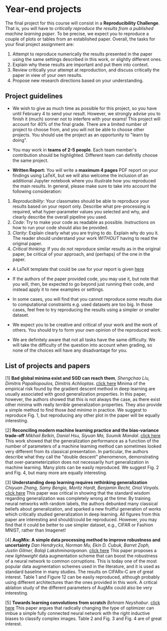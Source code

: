 # Year-end projects 

The final project for this course will consist in a **Reproducibility Challenge**. That is, you will have to *critically reproduce the results from a published machine learning paper*. To be precise, we expect you to reproduce a couple of plots or tables from an established paper. Overall, the tasks for your final project assignment are:

1. Attempt to reproduce numerically the results presented in the paper using the same settings described in this work, or slightly different ones. 
2. Explain why these results are important and put them into context. 
3. Review critically your attempt at reproduction, and discuss critically the paper in view of your own results. 
4. Propose new research directions based on your understanding.

## Project guidelines

* We wish to give as much time as possible for this project, so you have until February 4 to send your result. However, we strongly advise you to finish it (much) sonner not to interfere with your exams! This project will account for 40% of the final grade. There are  a limited number of project to choose from, and you will not be able to choose other projects. You should use the project as an opportunity to "learn by doing".

* You may work in **teams of 2-5 people**. Each team member's contribution should be highlighted. Different team can definitly choose the same project.

* **Written Report:**  You will write a **maximum 4 pages** PDF report on your findings using LaTeX, but we will also welcome the inclusion of an additional Jupyter notebook where you illustrate how you reproduced the main results. In general, please make sure to take into account the following consideration: 
1. *Reproducibility*: Your classmates should be able to reproduce your results based on your report only. Describe what pre-processing is required, what hyper-parameter values you selected and why, and clearly describe the overall pipeline you used. 
2. *Code*: Try to make your code as readable as possible. Instructions on how to run your code should also be provided. 
3. *Clarity*: Explain clearly what you are trying to do. Explain why do you it. The reader should understand your work *WITHOUT* having to read the original paper. 
4. *Critical thinking*: If you do not reproduce similar results as in the original paper, be critical of your approach, and (perhaps) of the one in the paper. 

* A LaTeX template that could be use for your report is given [here](https://github.com/epfml/ML_course/tree/master/projects/project1/latex-example-paper) 

* If the authors of the paper provided code, you may use it, but note that you will, then, be expected to go beyond just running their code, and instead apply it to new examples or settings. 

* In some cases, you will find that you cannot reproduce some results due to computational constraints e.g. used datasets are too big. In those cases, feel free to try reproducing the results using a simpler or smaller dataset. 

* We expect you to be creative and critical of your work and the work of others. You should try to form your own opinion of the reproduced work.

* We are definitely aware that not all tasks have the same difficulty. We will take the difficulty of the question into account when grading, so none of the choices will have any disadvantage for you.

## List of projects and papers

[1] **Bad global minima exist and SGD can reach them**, *Shengchao Liu, Dimitris Papailiopoulos, Dimitris Achlioptas*. [click here](https://arxiv.org/abs/1906.02613)  Minima of the empirical risk found by the gradient descent method in deep learning are usually associated with good generalization properties. In this paper, however, the authors showed that this is not always the case, as there exist other minima with really *terrible* generalization properties. They also provide a simple method to find those *bad minima* in practice. We suggest to reproduce Fig. 1, but reproducing any other plot in the paper will be equally interesting.

[2] **Reconciling modern machine learning practice and the bias-variance trade-off** *Mikhail Belkin, Daniel Hsu, Siyuan Ma, Soumik Mandal*. [click here](https://arxiv.org/abs/1812.11118) This work showed that the generalization performance as a function of the number of parameters of a machine learning method can sometimes looked very different from its classical presentation. In particular, the authors describe what they call the "double descent" phenomenon, demonstrating that over-parameterization does not necessarily hurt generalization in machine learning. Many plots can be easily reproduced. We suggest Fig. 2 and Fig. 4, but many more are equally interesting.

[3] **Understanding deep learning requires rethinking generalization** *Chiyuan Zhang, Samy Bengio, Moritz Hardt, Benjamin Recht, Oriol Vinyals*. [click here](https://arxiv.org/abs/1611.03530) This paper was critical in showing that the standard wisdom regarding generalization was completely wrong at the time: By training neural networks with random labels, the authors debunked many classical beliefs about generalization, and sparked a new fruitful generation of works which critically studied generalization in deep learning.  All figures from this paper are interesting and should/could be reproduced. However, you may find that it could be better to use simpler dataset, e.g., CIFAR or Fashion MNIST, rather than Imagenet!

[4] **AugMix: A simple data processing method to improve robustness and uncertainty** *Dan Hendrycks, Norman Mu, Ekin D. Cubuk, Barret Zoph, Justin Gilmer, Balaji Lakshminarayanan*. [click here](https://arxiv.org/abs/1912.02781) This paper proposes a new *lightweight* data augmentation scheme that can boost the robustness of a neural network to common corruptions. This is today one of the most popular data augmentation schemes used in the literature, and it is used as standard baseline in many studies. The results on CIFARx-C are of great interest. Table 1 and Figure 12 can be easily reproduced, although probably using different architectures than the ones provided in this work. A critical ablation study of the different parameters of AugMix could also be very interesting.

[5] **Towards learning convolutions from scratch** *Behnam Neyshabur*. [click here](https://arxiv.org/abs/2007.13657) This paper argues that radically changing the type of optimizer can imbue a simple fully connected neural network with the right inductive biases to classify complex images. Table 2 and Fig. 3 and Fig. 4 are of great interest.

